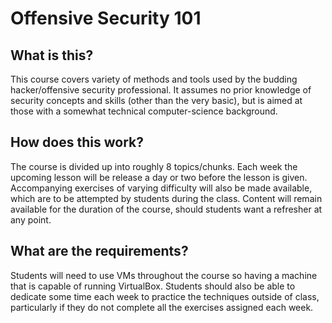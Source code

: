 # Offensive Security 101 

## What is this?
This course covers variety of methods and tools used by the budding hacker/offensive security professional. It assumes no prior knowledge of security concepts and skills (other than the very basic), but is aimed at those with a somewhat technical computer-science background.

## How does this work?
The course is divided up into roughly 8 topics/chunks. Each week the upcoming lesson will be release a day or two before the lesson is given. Accompanying exercises of varying difficulty will also be made available, which are to be attempted by students during the class. Content will remain available for the duration of the course, should students want a refresher at any point.

## What are the requirements?
Students will need to use VMs throughout the course so having a machine that is capable of running VirtualBox. Students should also be able to dedicate some time each week to practice the techniques outside of class, particularly if they do not complete all the exercises assigned each week.

